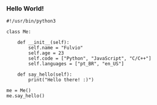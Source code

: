 ### Hello World! <img src="https://media1.giphy.com/media/VI2UC13hwWin1MIfmi/giphy.gif" width="20" height="15"/>

```python3
#!/usr/bin/python3

class Me:

    def __init__(self):
        self.name = "Fulvio"
        self.age = 23
        self.code = ["Python", "JavaScript", "C/C++"]
        self.languages = ["pt_BR", "en_US"]

    def say_hello(self):
        print("Hello there! :)")

me = Me()
me.say_hello()
```
